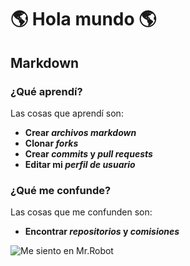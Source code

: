 # :earth_americas: Hola mundo :earth_americas:

## Markdown

### ¿Qué aprendí?
Las cosas que aprendí son:
  * **Crear _archivos markdown_**
  * **Clonar _forks_**
  * **Crear _commits_ y _pull requests_**
  * **Editar mi _perfil de usuario_**

### ¿Qué me confunde?
Las cosas que me confunden son:
  * **Encontrar _repositorios_ y _comisiones_**


 ![Me siento en Mr.Robot](https://media0.giphy.com/media/kg9fAQryp5fMY/200.gif)
